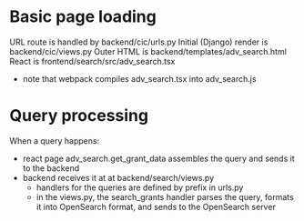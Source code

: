 
Basic page loading
=====================

URL route is handled by backend/cic/urls.py
Initial (Django) render is backend/cic/views.py
Outer HTML is backend/templates/adv_search.html
React is frontend/search/src/adv_search.tsx
- note that webpack compiles adv_search.tsx into adv_search.js


Query processing
===================

When a query happens:
- react page adv_search.get_grant_data assembles the query and sends it to the backend
- backend receives it at at backend/search/views.py
  - handlers for the queries are defined by prefix in urls.py
  - in the views.py, the search_grants handler parses the query, formats it into OpenSearch format, and sends to the OpenSearch server
